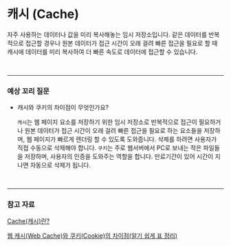 # 캐시 (Cache)
자주 사용하는 데이터나 값을 미리 복사해놓는 임시 저장소입니다. 같은 데이터를 반복적으로 접근할 경우나 원본 데이터가 접근 시간이 오래 걸려 빠른 접근을 필요로 할 때 캐시에 데이터를 미리 복사하여 더 빠른 속도로 데이터에 접근할 수 있습니다.

<br/>

---

### 예상 꼬리 질문

* 캐시와 쿠키의 차이점이 무엇인가요?

  `캐시`는 웹 페이지 요소를 저장하기 위한 임시 저장소로 반복적으로 접근이 필요하거나 원본 데이터가 접근 시간이 오래 걸려 빠른 접근을 필요로 하는 요소들을 저장하며, 웹 페이지가 빠르게 렌더링 할 수 있도록 도와줍니다. 삭제를 하려면 사용자가 직접 수동으로 삭제해야 합니다.
  `쿠키`는 주로 웹서버에서 PC로 보내는 작은 파일들을 저장하며, 사용자의 인증을 도와주는 역할을 합니다. 만료기간이 있어 시간이 지나면 자동으로 삭제가 됩니다.
  
<br/>

---

### 참고 자료

[Cache(캐시)란?](https://mangkyu.tistory.com/69)

[웹 캐시(Web Cache)와 쿠키(Cookie)의 차이점(알기 쉽게 표 정리)](https://zorba91.tistory.com/163)
